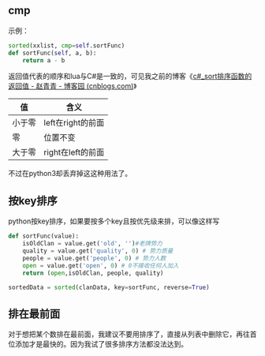 ## cmp

示例：

```python
sorted(xxlist, cmp=self.sortFunc)
def sortFunc(self, a, b):
    return a - b
```

返回值代表的顺序和lua与C#是一致的，可见我之前的博客《[c#_sort排序函数的返回值 - 赵青青 - 博客园 (cnblogs.com)](https://www.cnblogs.com/zhaoqingqing/p/11760117.html)》

| 值     | 含义              |
| ------ | ----------------- |
| 小于零 | left在right的前面 |
| 零     | 位置不变          |
| 大于零 | right在left的前面 |



不过在python3却丢弃掉这这种用法了。

## 按key排序

python按key排序，如果要按多个key且按优先级来排，可以像这样写

```python
def sortFunc(value):
	isOldClan = value.get('old', '')#老牌势力
	quality = value.get('quality', 0) # 势力质量
	people = value.get('people', 0) # 势力人数
	open = value.get('open', 0) # 0不接收任何人加入
	return (open,isOldClan, people, quality)

sortedData = sorted(clanData, key=sortFunc, reverse=True)
```



## 排在最前面

对于想把某个数排在最前面，我建议不要用排序了，直接从列表中删除它，再往首位添加才是最快的。因为我试了很多排序方法都没法达到。
